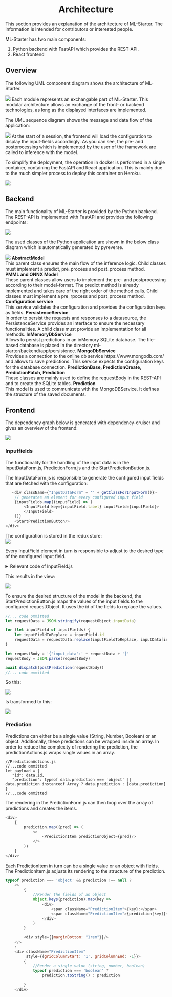 <h1 align="center">
    Architecture
</h1>

This section provides an explanation of the architecture of ML-Starter. The information is intended for contributors or
interested people.

ML-Starter has two main components:

1) Python backend with FastAPI which provides the REST-API.
2) React frontend

## Overview

The following UML component diagram shows the architecture of ML-Starter.

<img src="https://raw.githubusercontent.com/loki344/ml-starter/master/docs/images/architecture.png">
Each module represents an exchangable part of ML-Starter. This modular architecture allows an exchange of the front- or backend technologies, as long as the displayed interfaces are implemented. 

The UML sequence diagram shows the message and data flow of the application:

<img src="https://raw.githubusercontent.com/loki344/ml-starter/master/docs/images/sequence_diagram.png">
At the start of a session, the frontend will load the configuration to display the input-fields accordingly. As you can see, the pre- and postprocessing which is implemented by the user of the framework are called to inference with the model.


To simplify the deployment, the operation in docker is performed in a single container, containing the FastAPI and React
application. This is mainly due to the much simpler process to deploy this container on Heroku.

<img src="https://raw.githubusercontent.com/loki344/ml-starter/master/docs/images/docker_operation.png">

## Backend

The main functionality of ML-Starter is provided by the Python backend. The REST-API is implemented with FastAPI and
provides the following endpoints:

<img src="https://raw.githubusercontent.com/loki344/ml-starter/master/docs/images/rest-endpoints.png">

The used classes of the Python application are shown in the below class diagram which is automatically generated by
pyreverse.

<img src="https://raw.githubusercontent.com/loki344/ml-starter/master/docs/images/classdiagram.png">
<strong>AbstractModel</strong><br>
This parent class ensures the main flow of the inference logic. Child classes must implement a predict, pre_process and post_process method. <br>
<strong>PMML and ONNX Model</strong><br>
These parent classes allow users to implement the pre- and postprocessing according to their model-format. The predict method is already implemented and takes care of the right order of the method calls. Child classes must implement a pre_rpocess and post_process method.
<strong>Configuration service</strong><br>
This service validates the configuration and provides the configuration keys as fields.
<strong>PersistenceService</strong><br>
In order to persist the requests and responses to a datasource, the PersistenceService provides an interface to ensure the necessary functionalities. A child class must provide an implementation for all methods.
<strong>InMemoryDbService</strong><br>
Allows to persist predictions in an inMemory SQLite database. The file-based database is placed in the directory ml-starter/backend/app/persistence.
<strong>MongoDbService</strong><br>
Provides a connection to the online db service https://www.mongodb.com/ and allows to save predictions. This service expects the configuration keys for the database connection.
<strong>PredictionBase, PredictionCreate, PredictionPatch, Prediction</strong><br>
These classes are mainly used to define the requestBody in the REST-API and to create the SQLite tables.
<strong>Prediction</strong><br>
This model is used to communicate with the MongoDBService. It defines the structure of the saved documents.




## Frontend

The dependency graph below is generated with dependency-cruiser and gives an overview of the frontend:

<img src="https://raw.githubusercontent.com/loki344/ml-starter/master/docs/images/dependencygraph_frontend.png">

### Inputfields

The functionality for the handling of the input data is in the InputDataForm.js, PredictionForm.js and the
StartPredictionButton.js.

The InputDataForm.js is responsible to generate the configured input fields that are fetched with the configuration:

```javascript
   <div className={"InputDataForm" + '' + getClassForInputForm()}>
    // generates an element for every configured input field
    {inputFields.map((inputField) => (
        <InputField key={inputField.label} inputField={inputField}>
        </InputField>
    ))}
    <StartPredictionButton/>
</div>
```

The configuration is stored in the redux store:<br>
<img src="https://raw.githubusercontent.com/loki344/ml-starter/master/docs/images/configInpuFields.png">

Every InputField element in turn is responsible to adjust to the desired type of the configured input field.

<details><summary>Relevant code of InputField.js</summary>
   <p>

   ```javascript
let htmlTag
switch (type) {

    case 'image':
        htmlTag = (
            <div style={{textAlign: 'center'}}>
                <label className="InputLabel">{label}</label>
                <input onChange={async (event) => {
                    if (!validateFile(event.target.files[0])) {
                        Notiflix.Notify.Failure("File format not allowed")
                        setFileName('Allowed formats: jpg, jpeg, png')
                        setTextColor('red')
                        event.target.value = null
                        return
                    }
                    setTextColor('black')
                    dispatch(addData(id, await toBase64(event.target.files[0])))
                    setFileName(event.target.files[0] !== undefined ? event.target.files[0].name.substring(0, 30) : 'No file chosen')
                }} type="file" accept="image/*" id="actual-btn" hidden/>
                <br/>
                <label className="FileLabel" htmlFor="actual-btn">Choose File</label>
                <br/>
                <br/>
                <div id="file-chosen" style={{color: textColor}}>{fileName}</div>
                <img style={{marginTop: "2rem", width: "auto", maxHeight: "30rem"}} src={fileData}/>
            </div>)
        break

    case 'number':
        htmlTag = (
            <div style={{marginBottom: '1.5rem'}}>
                <label className="InputLabel">{label}</label>
                <input className="InputField" type="number" step="any"
                       onChange={(event) => dispatch(addData(id, event.target.value))}/>
            </div>

        )
        break

    case 'str':
        htmlTag = (
            <div style={{marginBottom: '1.5rem'}}>
                <label className="InputLabel">{label}</label>
                <input className="InputField" type="text"
                       onChange={(event) => dispatch(addData(id, event.target.value))}/>
            </div>
        )
        break
    default:
        return <p>The configured type of the input field is not supported. Type: {type}</p>
}

return (<>{htmlTag}</>)
   ```

   </p>
   </details>

This results in the view:

<img src="https://raw.githubusercontent.com/loki344/ml-starter/master/docs/images/generatedinputfields.png">

To ensure the desired structure of the model in the backend, the StartPredictionButton.js maps the values of the input
fields to the configured requestObject. It uses the id of the fields to replace the values.

```javascript
//... code ommitted
let requestData = JSON.stringify(requestObject.inputData)

for (let inputField of inputFields) {
    let inputFieldToReplace = inputField.id
    requestData = requestData.replace(inputFieldToReplace, inputData[inputField.id])
}

let requestBody = '{"input_data":' + requestData + '}'
requestBody = JSON.parse(requestBody)

await dispatch(postPrediction(requestBody))
//... code ommitted
```

So this:

<img src="https://raw.githubusercontent.com/loki344/ml-starter/master/docs/images/requestObjectRaw.png">

Is transformed to this:

<img src="https://raw.githubusercontent.com/loki344/ml-starter/master/docs/images/requestbody.png">

### Prediction

Predictions can either be a single value (String, Number, Boolean) or an object. Additionally, these predictions can be
wrapped inside an array. In order to reduce the complexity of rendering the prediction, the predictionActions.js wraps
single values in an array.

```javascript'
//PredictionActions.js
//...code ommitted
let payload = {
   "id": data.id,
   "prediction": typeof data.prediction === 'object' || data.prediction instanceof Array ? data.prediction : [data.prediction]
}
//...code ommitted
```

The rendering in the PredictionForm.js can then loop over the array of predictions and creates the items.

```javascript
<div>
    {
        prediction.map((pred) => (
            <>
                <PredictionItem predictionObject={pred}/>
            </>
        ))
    }
</div>
```

Each PredictionItem in turn can be a single value or an object with fields. The PredictionItem.js adjusts its rendering to the structure of the prediction.

```javascript
typeof prediction === 'object' && prediction !== null ?
    <>
        {
            //Render the fields of an object
            Object.keys(prediction).map(key =>
                <div>
                    <span className="PredictionItem">{key}:</span>
                    <span className="PredictionItem">{prediction[key]}</span>
                </div>
            )
        }

        <div style={{marginBottom: "1rem"}}/>
    </>
    :
    <div className="PredictionItem"
         style={{gridColumnStart: '1', gridColumnEnd: -1}}>
        {
            //Render a single value (string, number, boolean)
            typeof prediction === 'boolean' ?
                prediction.toString() : prediction

        }
    </div>
```
